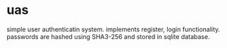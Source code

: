 # uas
simple user authenticatin system.
implements register, login functionality. passwords are hashed using SHA3-256 and stored in sqlite database.
